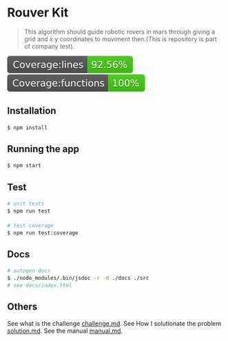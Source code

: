 # Rouver Kit

> This algorithm should guide robotic rovers in mars through giving a grid and x y coordinates to moviment then.(This is repository is part of company test).

![Coverage lines](https://raw.githubusercontent.com/ran-j/roversController/main/coverage/badge-lines.svg)
![Coverage functions](https://raw.githubusercontent.com/ran-j/roversController/main/coverage/badge-functions.svg)

## Installation

```bash
$ npm install
```

## Running the app

```bash 
$ npm start
```

## Test

```bash
# unit tests
$ npm run test

# test coverage
$ npm run test:coverage
```
## Docs

```bash
# autogen docs
$ ./node_modules/.bin/jsdoc -r -d ./docs ./src
# see docs/index.html
```

## Others

See what is the challenge [challenge.md](./resources/challenge.md).
See How I solutionate the problem [solution.md](./resources/solution.md).
See the manual [manual.md](./resources/manual.md).
